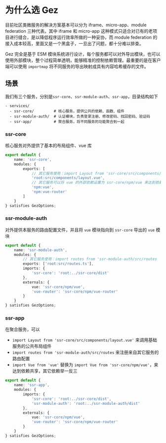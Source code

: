 # 为什么选 Gez
目前社区类微服务的解决方案基本可以分为 iframe、micro-app、module federation 三种代表。其中 iframe 和 micro-app 这种模式只适合对已有的老项目进行缝合，是以降低程序运行效率所做的一种妥协，而 module federation 的接入成本较高，里面又是一个黑盒子，一旦出了问题，都十分难以排查。

Gez 完全是基于 ESM 模块系统进行设计，每个服务都可以对外导出模块，也可以使用外部模块，整个过程简单透明，能够精准的控制依赖管理。最重要的是在客户端可以使用 `importmap` 将不同服务的导出映射成具有内容哈希缓存的文件。

## 场景
我们有三个服务，分别是`ssr-core`、`ssr-module-auth`、`ssr-app`，目录结构如下
```
- services/
  - ssr-core/         # 核心服务，提供公共的依赖、函数、组件
  - ssr-module-auth/  # 认证模块，负责登录注册、修改密码、找回密码、验证码
  - ssr-app/          # 聚合服务，将不同服务的功能聚合到一起
```

### ssr-core
核心服务对外提供了基本的布局组件、vue 库
```ts
export default {
    name: 'ssr-core',
    modules: {
        exports: [
            // 其它服务使用：import Layout from 'ssr-core/src/components/layout.vue' 
            'root:src/components/layout.vue',
            // 其它服务可以将 vue 的外部依赖设置为 ssr-core/npm/vue 来达到依赖共享
            'npm:vue',
            'npm:vue-router'
        ]
    }
} satisfies GezOptions;
```
### ssr-module-auth
对外提供本服务的路由配置文件，并且将 `vue` 模块指向到 `ssr-core` 导出的 `vue` 模块
```ts
export default {
    name: 'ssr-module-auth',
    modules: {
        // 其它服务使用：import routes from 'ssr-module-auth/src/routes
        exports: ['root:src/routes.ts'],
        imports: {
            'ssr-core': 'root:../ssr-core/dist'
        },
        externals: {
            vue: 'ssr-core/npm/vue',
            'vue-router': 'ssr-core/npm/vue-router'
        }
    }
} satisfies GezOptions;
```
### ssr-app
在聚合服务，可以
- `import Layout from 'ssr-core/src/components/layout.vue'` 来调用基础服务的公共布局组件
- `import routes from 'ssr-module-auth/src/routes` 来注册来自其它服务的路由配置
- `import Vue from 'vue'` 替换为 `import Vue from 'ssr-core/npm/vue'`，来达到依赖共享，其它依赖举一反三
```ts
export default {
    name: 'ssr-app',
    modules: {
        imports: {
            'ssr-core': 'root:../ssr-core/dist',
            'ssr-module-auth': 'root:../ssr-module-auth/dist'
        },
        externals: {
            vue: 'ssr-core/npm/vue',
            'vue-router': 'ssr-core/npm/vue-router'
        }
    }
} satisfies GezOptions;
```